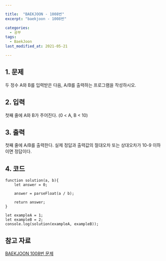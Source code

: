 ```yaml
---

title:  "BAEKJOON - 1008번"
excerpt: "baekjoon - 1008번"

categories:
  - 공부
tags:
  - BaekJoon
last_modified_at: 2021-05-21

---
```


## 1. 문제

두 정수 A와 B를 입력받은 다음, A/B를 출력하는 프로그램을 작성하시오.

## 2. 입력

첫째 줄에 A와 B가 주어진다. (0 < A, B < 10)

## 3. 출력

첫째 줄에 A/B를 출력한다. 실제 정답과 출력값의 절대오차 또는 상대오차가 10-9 이하이면 정답이다.

## 4. 코드

```
function solution(a, b){
    let answer = 0;

    answer = parseFloat(a / b);

    return answer;
}

let exampleA = 1;
let exampleB = 2;
console.log(solution(exampleA, exampleB));
```

## 참고 자료

[BAEKJOON 1008번 문제][1]   

[1]: https://www.acmicpc.net/problem/1008